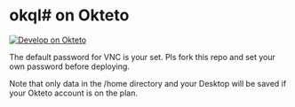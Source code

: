 # okql# on Okteto
[![Develop on Okteto](https://okteto.com/develop-okteto.svg)](https://cloud.okteto.com/deploy?repository=https://github.com/gold-huiyun/okql)

The default password for VNC is your set. Pls fork this repo and set your own password before deploying.

Note that only data in the /home directory and your Desktop will be saved if your Okteto account is on the  plan.
